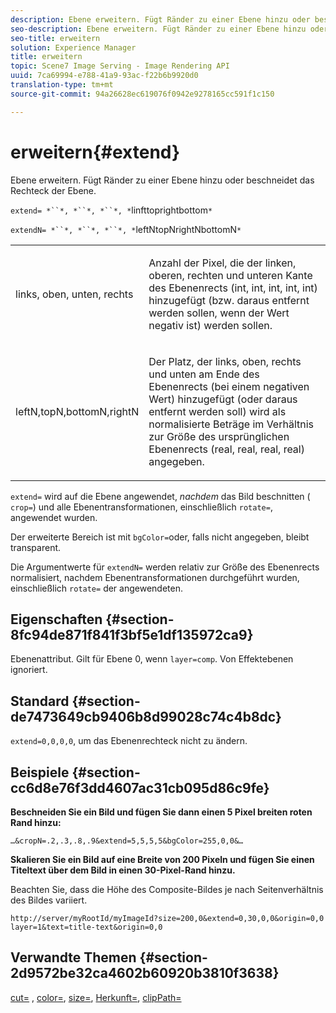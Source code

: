 ```yaml
---
description: Ebene erweitern. Fügt Ränder zu einer Ebene hinzu oder beschneidet das Rechteck der Ebene.
seo-description: Ebene erweitern. Fügt Ränder zu einer Ebene hinzu oder beschneidet das Rechteck der Ebene.
seo-title: erweitern
solution: Experience Manager
title: erweitern
topic: Scene7 Image Serving - Image Rendering API
uuid: 7ca69994-e788-41a9-93ac-f22b6b9920d0
translation-type: tm+mt
source-git-commit: 94a26628ec619076f0942e9278165cc591f1c150

---
```



# erweitern{#extend}

Ebene erweitern. Fügt Ränder zu einer Ebene hinzu oder beschneidet das Rechteck der Ebene.

`extend= *``*, *``*, *``*, *`linfttoprightbottom`*`

`extendN= *``*, *``*, *``*, *`leftNtopNrightNbottomN`*`

<table id="simpletable_1DCCD469712B423C8154630127DC5F54"> 
 <tr class="strow"> 
  <td class="stentry"> <p><span class="codeph"> <span class="varname"> links, oben, unten, rechts</span></span> </p></td> 
  <td class="stentry"> <p>Anzahl der Pixel, die der linken, oberen, rechten und unteren Kante des Ebenenrects (int, int, int, int, int) hinzugefügt (bzw. daraus entfernt werden sollen, wenn der Wert negativ ist) werden sollen. </p></td> 
 </tr> 
 <tr class="strow"> 
  <td class="stentry"> <p><span class="codeph"> <span class="varname"> leftN,topN,bottomN,rightN</span></span> </p></td> 
  <td class="stentry"> <p>Der Platz, der links, oben, rechts und unten am Ende des Ebenenrects (bei einem negativen Wert) hinzugefügt (oder daraus entfernt werden soll) wird als normalisierte Beträge im Verhältnis zur Größe des ursprünglichen Ebenenrects (real, real, real, real) angegeben. </p></td> 
 </tr> 
</table>

`extend=` wird auf die Ebene angewendet, *nachdem* das Bild beschnitten ( `crop=`) und alle Ebenentransformationen, einschließlich `rotate=`, angewendet wurden.

Der erweiterte Bereich ist mit `bgColor=`oder, falls nicht angegeben, bleibt transparent.

Die Argumentwerte für `extendN=` werden relativ zur Größe des Ebenenrects normalisiert, nachdem Ebenentransformationen durchgeführt wurden, einschließlich `rotate=` der angewendeten.

## Eigenschaften {#section-8fc94de871f841f3bf5e1df135972ca9}

Ebenenattribut. Gilt für Ebene 0, wenn `layer=comp`. Von Effektebenen ignoriert.

## Standard {#section-de7473649cb9406b8d99028c74c4b8dc}

`extend=0,0,0,0`, um das Ebenenrechteck nicht zu ändern.

## Beispiele {#section-cc6d8e76f3dd4607ac31cb095d86c9fe}

**Beschneiden Sie ein Bild und fügen Sie dann einen 5 Pixel breiten roten Rand hinzu:**

`…&cropN=.2,.3,.8,.9&extend=5,5,5,5&bgColor=255,0,0&…`

**Skalieren Sie ein Bild auf eine Breite von 200 Pixeln und fügen Sie einen Titeltext über dem Bild in einen 30-Pixel-Rand hinzu.**

Beachten Sie, dass die Höhe des Composite-Bildes je nach Seitenverhältnis des Bildes variiert.

`http://server/myRootId/myImageId?size=200,0&extend=0,30,0,0&origin=0,0 layer=1&text=title-text&origin=0,0`

## Verwandte Themen {#section-2d9572be32ca4602b60920b3810f3638}

[cut=](../../../../../is-api/http-ref/image-serving-api-ref/c-http-protocol-reference/c-command-reference/r-crop.md#reference-6fd0f6399966446ab4425ce050572eab) , [color=](/help/aem-is-ir-api/is-api/http-ref/image-serving-api-ref/c-http-protocol-reference/c-data-types/r-is-http-color.md), [size=](../../../../../is-api/http-ref/image-serving-api-ref/c-http-protocol-reference/c-data-types/r-size.md#reference-04d383f32c7b4003bed9978cb854747b), [Herkunft=](../../../../../is-api/http-ref/image-serving-api-ref/c-http-protocol-reference/c-command-reference/r-origin.md#reference-e11c7ac06e2240cc884c3fec98f05138), [clipPath=](../../../../../is-api/http-ref/image-serving-api-ref/c-http-protocol-reference/c-command-reference/r-clippath.md#reference-8139b1b52dc54749b51b109521ddf83d)

